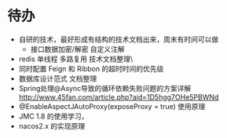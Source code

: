 # 待办

- 自研的技术，最好形成有结构的技术文档出来，周末有时间可以做
  - 接口数据加密/解密 自定义注解
- redis 单线程   多路复用 技术文档整理\
- 同时配置 Feign 和 Ribbon 的超时时间的优先级
- 数据库设计范式 文档整理
- Spring处理@Async导致的循环依赖失败问题的方案详解 http://www.45fan.com/article.php?aid=1D5hgg7OHe5PBWNd
- @EnableAspectJAutoProxy(exposeProxy = true) 使用原理
- JMC 1.8 的使用学习，
- nacos2.x 的实现原理
